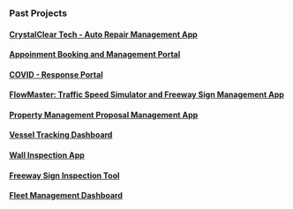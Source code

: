 ### Past Projects

#### [CrystalClear Tech - Auto Repair Management App](/ts/index.md)

#### [Appoinment Booking and Management Portal](/appts/index.md)

#### [COVID - Response Portal](/covid/index.md)

#### [FlowMaster: Traffic Speed Simulator and Freeway Sign Management App](/traffic/index.md)

#### [Property Management Proposal Management App](/property/index.md)

#### [Vessel Tracking Dashboard](/vessel/index.md)

#### [Wall Inspection App](/wall/index.md)

#### [Freeway Sign Inspection Tool](/sign/index.md)

#### [Fleet Management Dashboard](/fleet/index.md)
